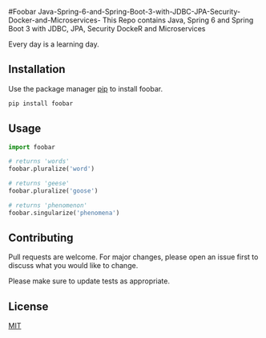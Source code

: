 #Foobar 
Java-Spring-6-and-Spring-Boot-3-with-JDBC-JPA-Security-Docker-and-Microservices-
This Repo contains Java, Spring 6 and Spring Boot 3 with JDBC, JPA, Security DockeR and Microservices 

Every day is a learning day.

## Installation

Use the package manager [pip](https://pip.pypa.io/en/stable/) to install foobar.

```bash
pip install foobar
```

## Usage

```python
import foobar

# returns 'words'
foobar.pluralize('word')

# returns 'geese'
foobar.pluralize('goose')

# returns 'phenomenon'
foobar.singularize('phenomena')
```

## Contributing

Pull requests are welcome. For major changes, please open an issue first
to discuss what you would like to change.

Please make sure to update tests as appropriate.

## License

[MIT](https://choosealicense.com/licenses/mit/)
